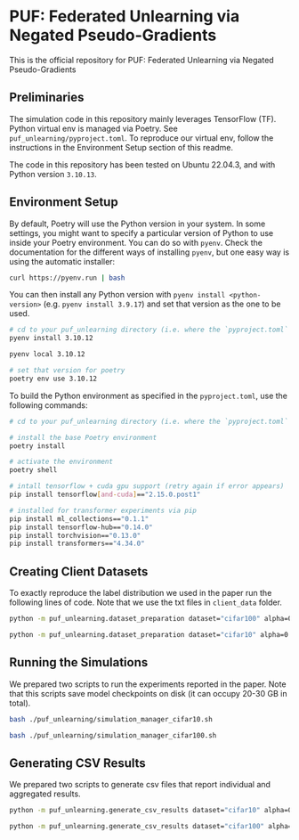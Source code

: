 # PUF: Federated Unlearning via Negated Pseudo-Gradients
This is the official repository for PUF: Federated Unlearning via Negated Pseudo-Gradients

## Preliminaries
The simulation code in this repository mainly leverages TensorFlow (TF). 
Python virtual env is managed via Poetry.
See `puf_unlearning/pyproject.toml`. To reproduce our virtual env,
follow the instructions in the Environment Setup section of this readme.

The code in this repository has been tested on Ubuntu 22.04.3,
and with Python version `3.10.13`.

## Environment Setup
By default, Poetry will use the Python version in your system. 
In some settings, you might want to specify a particular version of Python 
to use inside your Poetry environment. You can do so with `pyenv`. 
Check the documentation for the different ways of installing `pyenv`,
but one easy way is using the automatic installer:

```bash
curl https://pyenv.run | bash
```
You can then install any Python version with `pyenv install <python-version>`
(e.g. `pyenv install 3.9.17`) and set that version as the one to be used. 
```bash
# cd to your puf_unlearning directory (i.e. where the `pyproject.toml` is)
pyenv install 3.10.12

pyenv local 3.10.12

# set that version for poetry
poetry env use 3.10.12
```
To build the Python environment as specified in the `pyproject.toml`, use the following commands:
```bash
# cd to your puf_unlearning directory (i.e. where the `pyproject.toml` is)

# install the base Poetry environment
poetry install

# activate the environment
poetry shell

# intall tensorflow + cuda gpu support (retry again if error appears)
pip install tensorflow[and-cuda]=="2.15.0.post1"

# installed for transformer experiments via pip
pip install ml_collections=="0.1.1"
pip install tensorflow-hub=="0.14.0"
pip install torchvision=="0.13.0"
pip install transformers=="4.34.0"
```

## Creating Client Datasets
To exactly reproduce the label distribution we used in the paper run the following lines of code.
Note that we use the txt files in `client_data` folder.

```bash
python -m puf_unlearning.dataset_preparation dataset="cifar100" alpha=0.1 total_clients=10

python -m puf_unlearning.dataset_preparation dataset="cifar10" alpha=0.3 total_clients=10

```

## Running the Simulations
We prepared two scripts to run the experiments reported in the paper.
Note that this scripts save model checkpoints on disk (it can occupy 20-30 GB in total).
```bash
bash ./puf_unlearning/simulation_manager_cifar10.sh

bash ./puf_unlearning/simulation_manager_cifar100.sh
```

## Generating CSV Results
We prepared two scripts to generate csv files that report individual and aggregated results.
```bash
python -m puf_unlearning.generate_csv_results dataset="cifar10" alpha=0.3

python -m puf_unlearning.generate_csv_results dataset="cifar100" alpha=0.1

```